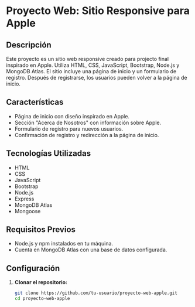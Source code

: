 # Proyecto Web: Sitio Responsive para Apple

## Descripción
Este proyecto es un sitio web responsive creado para projecto final inspirado en Apple. Utiliza HTML, CSS, JavaScript, Bootstrap, Node.js y MongoDB Atlas. El sitio incluye una página de inicio y un formulario de registro. Después de registrarse, los usuarios pueden volver a la página de inicio.

## Características
- Página de inicio con diseño inspirado en Apple.
- Sección "Acerca de Nosotros" con información sobre Apple.
- Formulario de registro para nuevos usuarios.
- Confirmación de registro y redirección a la página de inicio.

## Tecnologías Utilizadas
- HTML
- CSS
- JavaScript
- Bootstrap
- Node.js
- Express
- MongoDB Atlas
- Mongoose

## Requisitos Previos
- Node.js y npm instalados en tu máquina.
- Cuenta en MongoDB Atlas con una base de datos configurada.

## Configuración

1. **Clonar el repositorio:**
   ```sh
   git clone https://github.com/tu-usuario/proyecto-web-apple.git
   cd proyecto-web-apple
